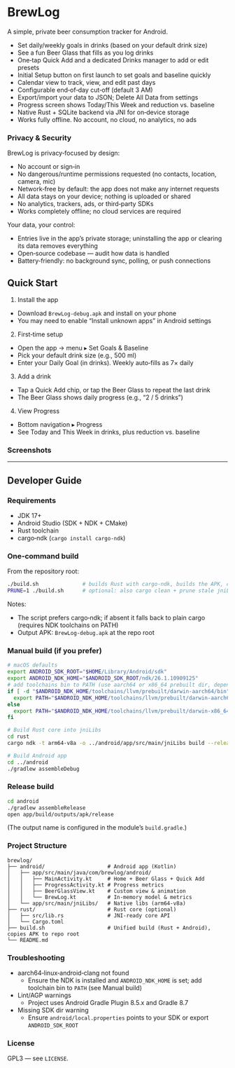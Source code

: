 # BrewLog

A simple, private beer consumption tracker for Android.

- Set daily/weekly goals in drinks (based on your default drink size)
- See a fun Beer Glass that fills as you log drinks
- One‑tap Quick Add and a dedicated Drinks manager to add or edit presets
- Initial Setup button on first launch to set goals and baseline quickly
- Calendar view to track, view, and edit past days
- Configurable end‑of‑day cut‑off (default 3 AM)
- Export/import your data to JSON; Delete All Data from settings
- Progress screen shows Today/This Week and reduction vs. baseline
- Native Rust + SQLite backend via JNI for on‑device storage
- Works fully offline. No account, no cloud, no analytics, no ads

### Privacy & Security
BrewLog is privacy‑focused by design:
- No account or sign‑in
- No dangerous/runtime permissions requested (no contacts, location, camera, mic)
- Network‑free by default: the app does not make any internet requests
- All data stays on your device; nothing is uploaded or shared
- No analytics, trackers, ads, or third‑party SDKs
- Works completely offline; no cloud services are required

Your data, your control:
- Entries live in the app’s private storage; uninstalling the app or clearing its data removes everything
- Open‑source codebase — audit how data is handled
- Battery‑friendly: no background sync, polling, or push connections

## Quick Start

1) Install the app
- Download `BrewLog-debug.apk` and install on your phone
- You may need to enable “Install unknown apps” in Android settings

2) First‑time setup
- Open the app → menu ▸ Set Goals & Baseline
- Pick your default drink size (e.g., 500 ml)
- Enter your Daily Goal (in drinks). Weekly auto‑fills as 7× daily

3) Add a drink
- Tap a Quick Add chip, or tap the Beer Glass to repeat the last drink
- The Beer Glass shows daily progress (e.g., “2 / 5 drinks”)

4) View Progress
- Bottom navigation ▸ Progress
- See Today and This Week in drinks, plus reduction vs. baseline

### Screenshots


---

## Developer Guide

### Requirements
- JDK 17+
- Android Studio (SDK + NDK + CMake)
- Rust toolchain
- cargo‑ndk (`cargo install cargo-ndk`)

### One‑command build
From the repository root:
```bash
./build.sh              # builds Rust with cargo‑ndk, builds the APK, copies it to ./BrewLog-debug.apk
PRUNE=1 ./build.sh      # optional: also cargo clean + prune stale jniLibs
```
Notes:
- The script prefers cargo‑ndk; if absent it falls back to plain cargo (requires NDK toolchains on PATH)
- Output APK: `BrewLog-debug.apk` at the repo root

### Manual build (if you prefer)
```bash
# macOS defaults
export ANDROID_SDK_ROOT="$HOME/Library/Android/sdk"
export ANDROID_NDK_HOME="$ANDROID_SDK_ROOT/ndk/26.1.10909125"
# add toolchains bin to PATH (use aarch64 or x86_64 prebuilt dir, depending on host)
if [ -d "$ANDROID_NDK_HOME/toolchains/llvm/prebuilt/darwin-aarch64/bin" ]; then
  export PATH="$ANDROID_NDK_HOME/toolchains/llvm/prebuilt/darwin-aarch64/bin:$PATH"
else
  export PATH="$ANDROID_NDK_HOME/toolchains/llvm/prebuilt/darwin-x86_64/bin:$PATH"
fi

# Build Rust core into jniLibs
cd rust
cargo ndk -t arm64-v8a -o ../android/app/src/main/jniLibs build --release

# Build Android app
cd ../android
./gradlew assembleDebug
```

### Release build
```bash
cd android
./gradlew assembleRelease
open app/build/outputs/apk/release
```
(The output name is configured in the module’s `build.gradle`.)

### Project Structure
```
brewlog/
├── android/                    # Android app (Kotlin)
│   ├── app/src/main/java/com/brewlog/android/
│   │   ├── MainActivity.kt     # Home + Beer Glass + Quick Add
│   │   ├── ProgressActivity.kt # Progress metrics
│   │   ├── BeerGlassView.kt    # Custom view & animation
│   │   └── BrewLog.kt          # In‑memory model & metrics
│   └── app/src/main/jniLibs/   # Native libs (arm64‑v8a)
├── rust/                       # Rust core (optional)
│   ├── src/lib.rs              # JNI‑ready core API
│   └── Cargo.toml
├── build.sh                    # Unified build (Rust + Android), copies APK to repo root
└── README.md
```

### Troubleshooting
- aarch64‑linux‑android‑clang not found
  - Ensure the NDK is installed and `ANDROID_NDK_HOME` is set; add toolchain bin to `PATH` (see Manual build)
- Lint/AGP warnings
  - Project uses Android Gradle Plugin 8.5.x and Gradle 8.7
- Missing SDK dir warning
  - Ensure `android/local.properties` points to your SDK or export `ANDROID_SDK_ROOT`

### License
GPL3 — see `LICENSE`. 